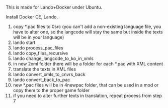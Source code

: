 This is made for Lando+Docker under Ubuntu.

Install Docker CE, Lando.

1. copy *.pac files to 0src (you can't add a non-existing language file, you have to alter one, so the langcode will stay the same but inside the texts will be in your language)
2. lando start
3. lando process_pac_files
4. lando copy_files_recursive
5. lando change_langcode_to_ko_in_xmls
6. in new 2xml folder there will be a folder for each *.pac with XML content
7. translate the texts in XML files
8. lando convert_xmls_to_cnvrs_back
9. lando convert_back_to_pac
10. new *.pac files will be in 4newpac folder, that can be used in a mod or copy them to the proper game folder
11. if you need to alter further texts in translation, repeat process from step 7